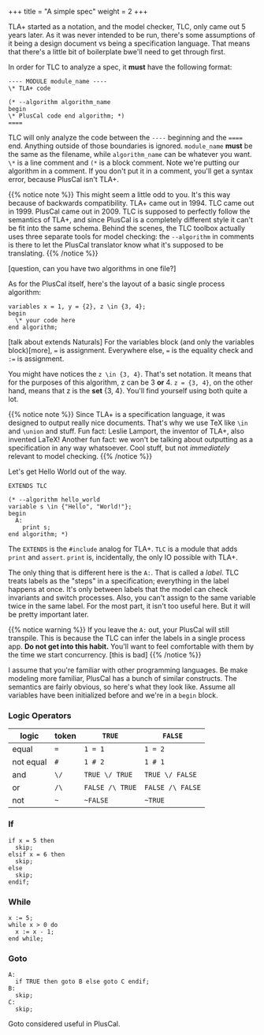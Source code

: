+++
title = "A simple spec"
weight = 2
+++

TLA+ started as a notation, and the model checker, TLC, only came out 5 years later. As it was never intended to be run, there's some assumptions of it being a design document vs being a specification language. That means that there's a little bit of boilerplate bwe'll need to get through first.

In order for TLC to analyze a spec, it **must** have the following format:

```
---- MODULE module_name ----
\* TLA+ code

(* --algorithm algorithm_name
begin
\* PlusCal code end algorithm; *)
====
```

TLC will only analyze the code between the `----` beginning and the `====` end. Anything outside of those boundaries is ignored. `module_name` **must** be the same as the filename, while `algorithm_name` can be whatever you want. `\*` is a line comment and `(*` is a block comment. Note we're putting our algorithm in a comment. If you don't put it in a comment, you'll get a syntax error, because PlusCal isn't TLA+.

{{% notice note %}}
This might seem a little odd to you. It's this way because of backwards compatibility. TLA+ came out in 1994. TLC came out in 1999. PlusCal came out in 2009. TLC is supposed to perfectly follow the semantics of TLA+, and since PlusCal is a completely different style it can't be fit into the same schema. Behind the scenes, the TLC toolbox actually uses three separate tools for model checking: the `--algorithm` in comments is there to let the PlusCal translator know what it's supposed to be translating.
{{% /notice %}}

[question, can you have two algorithms in one file?]

As for the PlusCal itself, here's the layout of a basic single process algorithm:

```
variables x = 1, y = {2}, z \in {3, 4};
begin
  \* your code here
end algorithm;
```

[talk about extends Naturals]
For the variables block (and only the variables block)[more], `=` is assignment. Everywhere else, `=` is the equality check and `:=` is assignment.

You might have notices the `z \in {3, 4}`. That's set notation. It means that for the purposes of this algorithm, z can be 3 **or** 4. `z = {3, 4}`, on the other hand, means that z is the **set** {3, 4}. You'll find yourself using both quite a lot.

{{% notice note %}}
Since TLA+ is a specification language, it was designed to output really nice documents. That's why we use TeX like `\in` and `\union` and stuff. Fun fact: Leslie Lamport, the inventor of TLA+, also invented LaTeX! Another fun fact: we won't be talking about outputting as a specification in any way whatsoever. Cool stuff, but not _immediately_ relevant to model checking.
{{% /notice %}}

Let's get Hello World out of the way.

```
EXTENDS TLC

(* --algorithm hello_world
variable s \in {"Hello", "World!"};
begin
  A:
    print s;
end algorithm; *)
```

The `EXTENDS` is the `#include` analog for TLA+. `TLC` is a module that adds `print` and `assert`. `print` is, incidentally, the only IO possible with TLA+.

The only thing that is different here is the `A:`. That is called a _label_. TLC treats labels as the "steps" in a specification; everything in the label happens at once. It's only between labels that the model can check invariants and switch processes. Also, you can't assign to the same variable twice in the same label. For the most part, it isn't too useful here. But it will be pretty important later.


{{% notice warning %}}
If you leave the `A:` out, your PlusCal will still transpile. This is because the TLC can infer the labels in a single process app. **Do not get into this habit.** You'll want to feel comfortable with them by the time we start concurrency. [this is bad]
{{% /notice %}}

I assume that you're familiar with other programming languages. Be make modeling more familiar, PlusCal has a bunch of similar constructs. The semantics are fairly obvious, so here's what they look like. Assume all variables have been initialized before and we're in a `begin` block.

### Logic Operators

logic | token | `TRUE` | `FALSE`
------|--------|--------|-------
equal | `=` | `1 = 1` | `1 = 2`
not equal | `#` | `1 # 2` | `1 # 1`
and | `\/` | `TRUE \/ TRUE` | `TRUE \/ FALSE`
or | `/\` | `FALSE /\ TRUE` | `FALSE /\ FALSE`
not | `~` | `~FALSE` | `~TRUE`

### If

``` 
if x = 5 then
  skip;
elsif x = 6 then
  skip;
else
  skip;
endif;
```

### While

```
x := 5;
while x > 0 do
  x := x - 1;
end while;
```

### Goto

```
A:
  if TRUE then goto B else goto C endif;
B:
  skip;
C:
  skip;
```

Goto considered useful in PlusCal.
